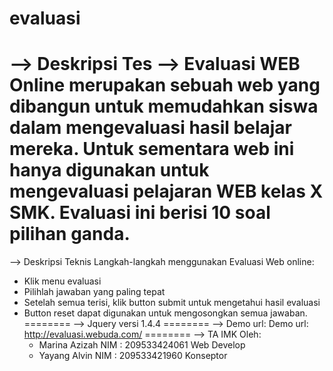 evaluasi
========
--> Deskripsi Tes
--> Evaluasi WEB Online merupakan sebuah web yang dibangun untuk memudahkan siswa dalam mengevaluasi hasil belajar mereka. Untuk sementara web ini hanya digunakan untuk mengevaluasi pelajaran WEB kelas X SMK. Evaluasi ini berisi 10 soal pilihan ganda.
========
--> Deskripsi Teknis
Langkah-langkah menggunakan Evaluasi Web online:
- Klik menu evaluasi
- Pilihlah jawaban yang paling tepat
- Setelah semua terisi, klik button submit untuk mengetahui hasil evaluasi
- Button reset dapat digunakan untuk mengosongkan semua jawaban.
========
--> Jquery versi 1.4.4
========
--> Demo url: Demo url: http://evaluasi.webuda.com/
========
--> TA IMK Oleh: 
    - Marina Azizah 
      NIM : 209533424061 
      Web Develop 
    - Yayang Alvin 
      NIM : 209533421960 
      Konseptor